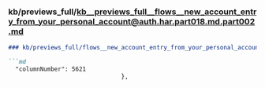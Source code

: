 ### kb/previews_full/kb__previews_full__flows__new_account_entry_from_your_personal_account@auth.har.part018.md.part002.md

```md
### kb/previews_full/flows__new_account_entry_from_your_personal_account@auth.har.part018.md (part 002)

```md
  "columnNumber": 5621
                                },
                         
```

```

```
